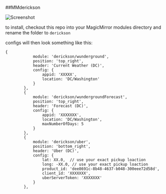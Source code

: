 ##MMderickson

![Screenshot](https://raw.githubusercontent.com/derickson/MMderickson/master/screenshot.jpg)

to install, checkout this repo into your MagicMirror modules directory and rename the folder to ```derickson```

configs will then look something like this:
```
{
			module: 'derickson/wunderground',
			position: 'top_right',
			header: 'Current Weather (DC)',
			config: {
				appid: 'XXXXX',
				location: 'DC/Washington'
			}
		},
		{
			module: 'derickson/wundergroundForecast',
			position: 'top_right',
			header: 'Forecast (DC)',
			config: {
				appid: 'XXXXXXX',
				location: 'DC/Washington',
				maxNumberOfDays: 5
			}
		},
		{
			module: 'derickson/uber',
			position: 'bottom_right',
			header: 'Uber (DC)',
			config: {
				lat: XX.0,  // use your exact pickup loaction
				long: -XX.0, // use your exact pickup loaction
				product_id: 'dee8691c-8b48-4637-b048-300eee72d58d',
				client_id: 'XXXXXXX',
				uberServerToken: 'XXXXXXX'
			}
		},
```
